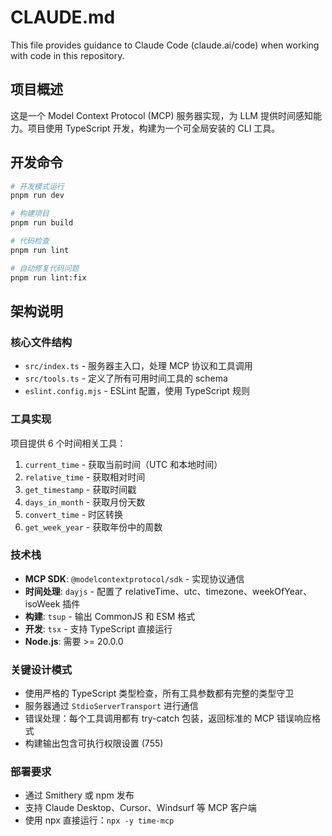 # CLAUDE.md

This file provides guidance to Claude Code (claude.ai/code) when working with code in this repository.

## 项目概述

这是一个 Model Context Protocol (MCP) 服务器实现，为 LLM 提供时间感知能力。项目使用 TypeScript 开发，构建为一个可全局安装的 CLI 工具。

## 开发命令

```bash
# 开发模式运行
pnpm run dev

# 构建项目
pnpm run build

# 代码检查
pnpm run lint

# 自动修复代码问题
pnpm run lint:fix
```

## 架构说明

### 核心文件结构

- `src/index.ts` - 服务器主入口，处理 MCP 协议和工具调用
- `src/tools.ts` - 定义了所有可用时间工具的 schema
- `eslint.config.mjs` - ESLint 配置，使用 TypeScript 规则

### 工具实现

项目提供 6 个时间相关工具：

1. `current_time` - 获取当前时间（UTC 和本地时间）
2. `relative_time` - 获取相对时间
3. `get_timestamp` - 获取时间戳
4. `days_in_month` - 获取月份天数
5. `convert_time` - 时区转换
6. `get_week_year` - 获取年份中的周数

### 技术栈

- **MCP SDK**: `@modelcontextprotocol/sdk` - 实现协议通信
- **时间处理**: `dayjs` - 配置了 relativeTime、utc、timezone、weekOfYear、isoWeek 插件
- **构建**: `tsup` - 输出 CommonJS 和 ESM 格式
- **开发**: `tsx` - 支持 TypeScript 直接运行
- **Node.js**: 需要 >= 20.0.0

### 关键设计模式

- 使用严格的 TypeScript 类型检查，所有工具参数都有完整的类型守卫
- 服务器通过 `StdioServerTransport` 进行通信
- 错误处理：每个工具调用都有 try-catch 包装，返回标准的 MCP 错误响应格式
- 构建输出包含可执行权限设置 (755)

### 部署要求

- 通过 Smithery 或 npm 发布
- 支持 Claude Desktop、Cursor、Windsurf 等 MCP 客户端
- 使用 npx 直接运行：`npx -y time-mcp`
